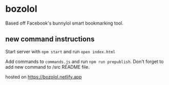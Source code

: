 # bozolol

Based off Facebook's bunnylol smart bookmarking tool.

## new command instructions

Start server with `npm start` and run `open index.html`

Add commands to `commands.js` and run `npm run prepublish`. Don't forget to add new command to /src README file.

hosted on https://bozolol.netlify.app
